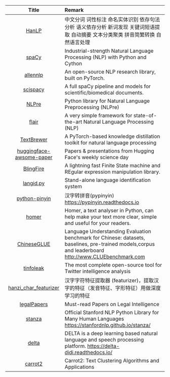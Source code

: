 | Title | Remark |
| :----: | :---- |
| [HanLP](https://github.com/hankcs/HanLP) | 中文分词 词性标注 命名实体识别 依存句法分析 语义依存分析 新词发现 关键词短语提取 自动摘要 文本分类聚类 拼音简繁转换 自然语言处理   |
| [spaCy](https://github.com/explosion/spaCy) |  Industrial-strength Natural Language Processing (NLP) with Python and Cython  |
| [allennlp](https://github.com/allenai/allennlp) | An open-source NLP research library, built on PyTorch.|
| [scispacy](https://github.com/allenai/scispacy) | A full spaCy pipeline and models for scientific/biomedical documents.|
| [NLPre](https://github.com/NIHOPA/NLPre) | Python library for Natural Language Preprocessing (NLPre)|
| [flair](https://github.com/flairNLP/flair) | A very simple framework for state-of-the-art Natural Language Processing (NLP) |
| [TextBrewer](https://github.com/airaria/TextBrewer) | A PyTorch-based knowledge distillation toolkit for natural language processing |
|[huggingface-awsome-paper](https://github.com/huggingface/awesome-papers)|Papers & presentations from Hugging Face's weekly science day|
|[BlingFire](https://github.com/Microsoft/BlingFire)|A lightning fast Finite State machine and REgular expression manipulation library.|
|[langid.py](https://github.com/saffsd/langid.py)|Stand-alone language identification system|
|[python-pinyin](https://github.com/mozillazg/python-pinyin)|汉字转拼音(pypinyin) https://pypinyin.readthedocs.io|
|[homer](https://github.com/wyounas/homer)|Homer, a text analyser in Python, can help make your text more clear, simple and useful for your readers.|
|[ChineseGLUE](https://github.com/chineseGLUE/chineseGLUE)|Language Understanding Evaluation benchmark for Chinese: datasets, baselines, pre-trained models,corpus and leaderboard http://www.CLUEbenchmark.com|
|[tinfoleak](https://github.com/vaguileradiaz/tinfoleak)|The most complete open-source tool for Twitter intelligence analysis|
|[hanzi_char_featurizer](https://github.com/howl-anderson/hanzi_char_featurizer)|汉字字符特征提取器 (featurizer)，提取汉字的特征（发音特征、字形特征）用做深度学习的特征|
|[legalPapers](https://github.com/thunlp/LegalPapers)|Must-read Papers on Legal Intelligence|
|[stanza](https://github.com/stanfordnlp/stanza)|Official Stanford NLP Python Library for Many Human Languages https://stanfordnlp.github.io/stanza/|
|[delta](https://github.com/didi/delta)|DELTA is a deep learning based natural language and speech processing platform. https://delta-didi.readthedocs.io/|
|[carrot2](https://github.com/carrot2/carrot2)|Carrot2: Text Clustering Algorithms and Applications|